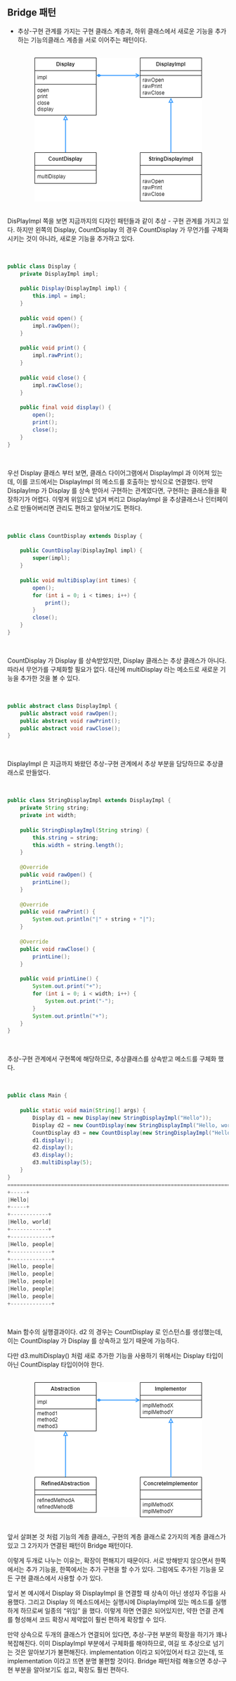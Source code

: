## Bridge 패턴

- 추상-구현 관계를 가지는 구현 클래스 계층과, 하위 클래스에서 새로운 기능을 추가하는 기능의클래스 계층을 서로 이어주는 패턴이다.

<br>

<div align="center">
 <img src="../images/Bridge%20example.png" alt="Bridge example">
</div>

<br>

DisPlayImpl 쪽을 보면 지금까지의 디자인 패턴들과 같이 추상 - 구현 관계를 가지고 있다. 하지만 왼쪽의 Display, CountDisplay 의 경우 CountDisplay 가 무언가를 구체화 시키는 것이 아니라, 새로운 기능을 추가하고 있다.

<br>

```java
public class Display {
    private DisplayImpl impl;

    public Display(DisplayImpl impl) {
        this.impl = impl;
    }

    public void open() {
        impl.rawOpen();
    }

    public void print() {
        impl.rawPrint();
    }

    public void close() {
        impl.rawClose();
    }

    public final void display() {
        open();
        print();
        close();
    }
}
```

<br>

우선 Display 클래스 부터 보면, 클래스 다이어그램에서 DisplayImpl 과 이어져 있는데, 이를 코드에서는 DisplayImpl 의 메소드를 호출하는 방식으로 연결했다. 만약 DisplayImp 가 Display 를 상속 받아서 구현하는 관계였다면, 구현하는 클래스들을 확장하기가 어렵다. 이렇게 위임으로 넘겨 버리고 DisplayImpl 을 추상클래스나 인터페이스로 만들어버리면 관리도 편하고 알아보기도 편하다.

<br>

```java
public class CountDisplay extends Display {

    public CountDisplay(DisplayImpl impl) {
        super(impl);
    }

    public void multiDisplay(int times) {
        open();
        for (int i = 0; i < times; i++) {
            print();
        }
        close();
    }
}
```

<br>

CountDisplay 가 Display 를 상속받았지만, Display 클래스는 추상 클래스가 아니다. 따라서 무언가를 구체화할 필요가 없다. 대신에 multiDisplay 라는 메소드로 새로운 기능을 추가한 것을 볼 수 있다.

<br>

```java
public abstract class DisplayImpl {
    public abstract void rawOpen();
    public abstract void rawPrint();
    public abstract void rawClose();
}
```

<br>

DisplayImpl 은 지금까지 봐왔던 추상-구현 관계에서 추상 부분을 담당하므로 추상클래스로 만들었다.

<br>

```java
public class StringDisplayImpl extends DisplayImpl {
    private String string;
    private int width;

    public StringDisplayImpl(String string) {
        this.string = string;
        this.width = string.length();
    }

    @Override
    public void rawOpen() {
        printLine();
    }

    @Override
    public void rawPrint() {
        System.out.println("|" + string + "|");
    }

    @Override
    public void rawClose() {
        printLine();
    }

    public void printLine() {
        System.out.print("+");
        for (int i = 0; i < width; i++) {
            System.out.print("-");
        }
        System.out.println("+");
    }
}
```

<br>

추상-구현 관계에서 구현쪽에 해당하므로, 추상클래스를 상속받고 메소드를 구체화 했다.

<br>

```java
public class Main {

    public static void main(String[] args) {
        Display d1 = new Display(new StringDisplayImpl("Hello"));
        Display d2 = new CountDisplay(new StringDisplayImpl("Hello, world"));
        CountDisplay d3 = new CountDisplay(new StringDisplayImpl("Hello, people"));
        d1.display();
        d2.display();
        d3.display();
        d3.multiDisplay(5);
    }
}
===================================================================================
+-----+
|Hello|
+-----+
+------------+
|Hello, world|
+------------+
+-------------+
|Hello, people|
+-------------+
+-------------+
|Hello, people|
|Hello, people|
|Hello, people|
|Hello, people|
|Hello, people|
+-------------+
```

<br>

Main 함수의 실행결과이다. d2 의 경우는 CountDisplay 로 인스턴스를 생성했는데, 이는 CountDisplay 가 Display 를 상속하고 있기 때문에 가능하다.

다만 d3.multiDisplay() 처럼 새로 추가한 기능을 사용하기 위해서는 Display 타입이 아닌 CountDisplay 타입이어야 한다.

<br>

<div align="center">
 <img src="../images/Bridge.png" alt="Bridge">
</div>

<br>

앞서 살펴본 것 처럼 기능의 계층 클래스, 구현의 계층 클래스로 2가지의 계층 클래스가 있고 그 2가지가 연결된 패턴이 Bridge 패턴이다.

이렇게 두개로 나누는 이유는, 확장이 편해지기 때문이다. 서로 방해받지 않으면서 한쪽에서는 추가 기능을, 한쪽에서는 추가 구현을 할 수가 있다. 그럼에도 추가된 기능을 모든 구현 클래스에서 사용할 수가 있다.

앞서 본 예시에서 Display 와 DisplayImpl 을 연결할 때 상속이 아닌 생성자 주입을 사용했다. 그리고 Display 의 메소드에서는 실행시에 DisplayImpl에 있는 메소드를 실행하게 하므로써 일종의 “위임” 을 했다. 이렇게 하면 연결은 되어있지만, 약한 연결 관계를 형성해서 코드 확장시 제약없이 훨씬 편하게 확장할 수 있다.

만약 상속으로 두개의 클래스가 연결되어 있다면, 추상-구현 부분의 확장을 하기가 꽤나 복잡해진다. 이미 DisplayImpl 부분에서 구체화를 해야하므로, 여길 또 추상으로 넘기는 것은 알아보기가 불편해진다. implementation 이라고 되어있어서 타고 갔는데, 또 implementation 이라고 뜨면 분명 불편할 것이다. Bridge 패턴처럼 해놓으면 추상-구현 부분을 알아보기도 쉽고, 확장도 훨씬 편하다.